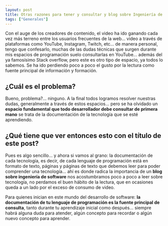 ```yaml
---
layout: post
title: Otras razones para tener y consultar y blog sobre Ingeniería de Software
tags: ["Generales"]
---
```


Con el auge de los creadores de contenido, el video ha ido ganando cada vez más terreno entre los usuarios frecuentes de la web... video a través de plataformas como YouTube, Instagram, Twitch, etc... de manera personal, tengo que confesarlo, muchas de las dudas técnicas que surgen durante mis espacios de programación suelo consultarlas en YouTube... además del ya famosísimo Stack overflow, pero este es otro tipo de espacio, ya todos lo sabemos. Se ha ido perdiendo poco a poco el gusto por la lectura como fuente principal de información y formación.

## ¿Cuál es el problema?

Bueno, problema?... ninguno. A la final todos logramos resolver nuestras dudas, generalmente a través de estos espacios... pero se ha olvidado un **espacio fundamental que todo desarrollador debe consultar de primera mano** se trata de la documentación de la tecnología que se esté aprendiendo.

## ¿Qué tiene que ver entonces esto con el título de este post?

Pues es algo sencillo... y ahora si vamos al grano: la documentación de cada tecnología, es decir, de cada lenguaje de programación está en formato de texto, páginas y páginas de texto que debemos leer para poder comprender una tecnología... ahí es donde radica la importancia de un **blog sobre ingeniería de software** nos acostumbramos poco a poco a leer sobre tecnología, no perdamos el buen hábito de la lectura, que en ocasiones queda a un lado por el exceso de consumo de video.

Para quienes inician en este mundo del desarrollo de software: **la documentación de tu lenguaje de programación es la fuente principal de consulta**, tanto durante tu aprendizaje inicial como después... siempre habrá alguna duda para atender, algún concepto para recordar o algún nuevo concepto para aprender.


